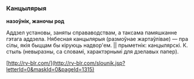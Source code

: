 ### Канцылярыя
**назоўнік, жаночы род**

Аддзел установы, заняты справаводствам, а таксама памяшканне гэтага аддзела. Нябесная канцылярыя (размоўнае жартаўлівае) — пра сілы, якія быццам бы кіруюць надвор'ем. || прыметнік: канцылярскі. К. стыль (невыразны, са словамі, характэрнымі для дзелавых папер).

<a rel="author">[http://rv-blr.com/](http://rv-blr.com/slounik.jsp?letterId=0&maskId=0&pageId=1315)</a>
